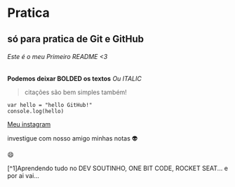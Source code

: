 # Pratica
## só para pratica de Git e GitHub

###### Este é o meu Primeiro README <3 

**Podemos deixar BOLDED os textos**
*Ou ITALIC*

>citações são bem simples também!

```
var hello = "hello GitHub!"
console.log(hello)
```
[Meu instagram](https://instagram.com/tukadalive)

investigue com nosso amigo minhas notas 👽

😄

[^1]Aprendendo tudo no DEV SOUTINHO, ONE BIT CODE, ROCKET SEAT... e por ai vai...
